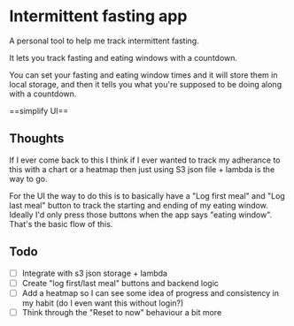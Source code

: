 # Intermittent fasting app

A personal tool to help me track intermittent fasting.

It lets you track fasting and eating windows with a countdown. 

You can set your fasting and eating window times and it will store them in local storage, and then it tells you what you're supposed to be doing along with a countdown. 

==simplify UI==

## Thoughts
If I ever come back to this I think if I ever wanted to track my adherance to this with a chart or a heatmap then just using S3 json file + lambda is the way to go. 

For the UI the way to do this is to basically have a "Log first meal" and "Log last meal" button to track the starting and ending of my eating window. Ideally I'd only press those buttons when the app says "eating window". That's the basic flow of this. 



## Todo 
- [ ] Integrate with s3 json storage + lambda 
- [ ] Create "log first/last meal" buttons and backend logic 
- [ ] Add a heatmap so I can see some idea of progress and consistency in my habit (do I even want this without login?)
- [ ] Think through the "Reset to now" behaviour a bit more